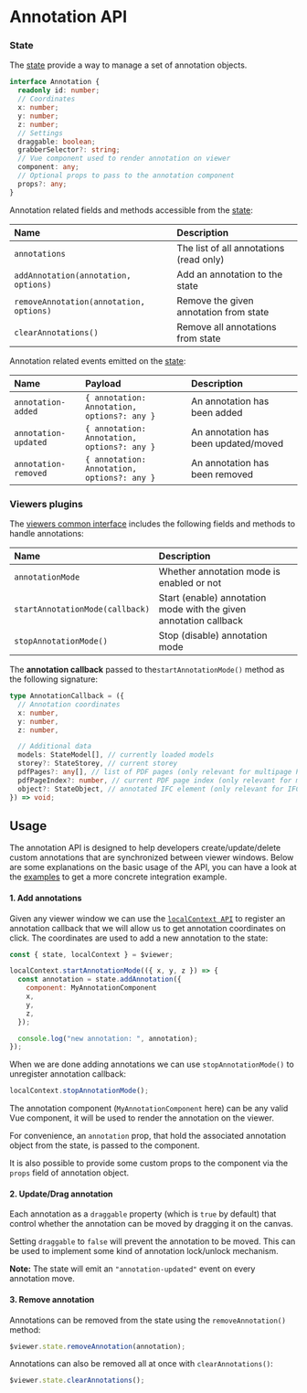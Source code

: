 # Annotation API

### State

The [state](./state.md) provide a way to manage a set of annotation objects.

```typescript
interface Annotation {
  readonly id: number;
  // Coordinates
  x: number;
  y: number; 
  z: number;
  // Settings
  draggable: boolean;
  grabberSelector?: string;
  // Vue component used to render annotation on viewer
  component: any;
  // Optional props to pass to the annotation component
  props?: any;
}
```

Annotation related fields and methods accessible from the [state](./state.md):

| Name                                    | Description                                                     |
| :-------------------------------------- | :-------------------------------------------------------------- |
| `annotations`                           | The list of all annotations (read only)                         |
| `addAnnotation(annotation, options)`    | Add an annotation to the state                                  |
| `removeAnnotation(annotation, options)` | Remove the given annotation from state                          |
| `clearAnnotations()`                    | Remove all annotations from state                               |

Annotation related events emitted on the [state](./state.md):

| Name                    | Payload                                     | Description                          |
| :---------------------- | :------------------------------------------ | :----------------------------------- |
| `annotation-added`      | `{ annotation: Annotation, options?: any }` | An annotation has been added         |
| `annotation-updated`    | `{ annotation: Annotation, options?: any }` | An annotation has been updated/moved |
| `annotation-removed`    | `{ annotation: Annotation, options?: any }` | An annotation has been removed       |

### Viewers plugins

The [viewers common interface](./viewer_plugins.md#viewers-common-api) includes the following
fields and methods to handle annotations:

| Name                                    | Description                                                       |
| :-------------------------------------- | :---------------------------------------------------------------- |
| `annotationMode`                        | Whether annotation mode is enabled or not                         |
| `startAnnotationMode(callback)`         | Start (enable) annotation mode with the given annotation callback |
| `stopAnnotationMode()`                  | Stop (disable) annotation mode                                    |

The **annotation callback**  passed to the`startAnnotationMode()` method as the following signature:

```typescript
type AnnotationCallback = ({
  // Annotation coordinates
  x: number,
  y: number,
  z: number,

  // Additional data
  models: StateModel[], // currently loaded models
  storey?: StateStorey, // current storey
  pdfPages?: any[], // list of PDF pages (only relevant for multipage PDF models)
  pdfPageIndex?: number, // current PDF page index (only relevant for multipage PDF models)
  object?: StateObject, // annotated IFC element (only relevant for IFC models)
}) => void;
```

## Usage

The annotation API is designed to help developers create/update/delete custom annotations
that are synchronized between viewer windows.
Below are some explanations on the basic usage of the API, you can have a look at the [examples](../examples/ifc_annotations.md)
to get a more concrete integration example.

#### 1. Add annotations

Given any viewer window we can use the [`localContext API`](./local_context.md#viewer-interface) to register an annotation callback
that we will allow us to get annotation coordinates on click.
The coordinates are used to add a new annotation to the state:

```js
const { state, localContext } = $viewer;

localContext.startAnnotationMode(({ x, y, z }) => {
  const annotation = state.addAnnotation({
    component: MyAnnotationComponent
    x,
    y,
    z,
  });

  console.log("new annotation: ", annotation);
});
```

When we are done adding annotations we can use `stopAnnotationMode()` to unregister annotation callback:

```js
localContext.stopAnnotationMode();
```

The annotation component (`MyAnnotationComponent` here) can be any valid Vue component, it will be used
to render the annotation on the viewer.

For convenience, an `annotation` prop, that hold the associated annotation object from the state, is passed to the component.

It is also possible to provide some custom props to the component via the `props` field of annotation object.

#### 2. Update/Drag annotation

Each annotation as a `draggable` property (which is `true` by default) that control whether the annotation can be moved
by dragging it on the canvas.

Setting `draggable` to `false` will prevent the annotation to be moved.
This can be used to implement some kind of annotation lock/unlock mechanism.

**Note:** The state will emit an `"annotation-updated"` event on every annotation move.

#### 3. Remove annotation

Annotations can be removed from the state using the `removeAnnotation()` method:

```js
$viewer.state.removeAnnotation(annotation);
```

Annotations can also be removed all at once with `clearAnnotations()`:

```js
$viewer.state.clearAnnotations();
```
